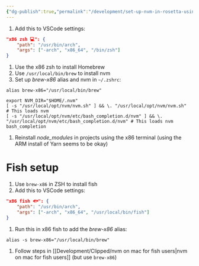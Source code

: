 ```yaml
---
{"dg-publish":true,"permalink":"/development/set-up-nvm-in-rosetta-using-homebrew/","created":"","updated":""}
---
```



1. Add this to VSCode settings:

``` json
"x86 zsh 💻": {
    "path": "/usr/bin/arch",
    "args": ["-arch", "x86_64", "/bin/zsh"]
}
```

1. Use the x86 zsh to install Homebrew
2. Use `/usr/local/bin/brew` to install nvm
3. Set up *brew-x86* alias and nvm in `~/.zshrc`:

```shell
alias brew-x86="/usr/local/bin/brew"

export NVM_DIR="$HOME/.nvm"
[ -s "/usr/local/opt/nvm/nvm.sh" ] && \. "/usr/local/opt/nvm/nvm.sh"                                       # This loads nvm
[ -s "/usr/local/opt/nvm/etc/bash_completion.d/nvm" ] && \. "/usr/local/opt/nvm/etc/bash_completion.d/nvm" # This loads nvm bash_completion

```

1. Reinstall *node_modules* in projects using the x86 terminal (using the ARM install of Yarn seems to be okay)

# Fish setup

1. Use `brew-x86` in ZSH to install fish
2. Add this to VSCode settings:

``` json
"x86 fish 🐟": {
    "path": "/usr/bin/arch",
    "args": ["-arch", "x86_64", "/usr/local/bin/fish"]
}
```

1. Run this in x86 fish to add the *brew-x86* alias:

```shell
alias -s brew-x86="/usr/local/bin/brew"
```

1. Follow steps in [[Development/Clipped/nvm on mac for fish users\|nvm on mac for fish users]] (but use `brew-x86`)

